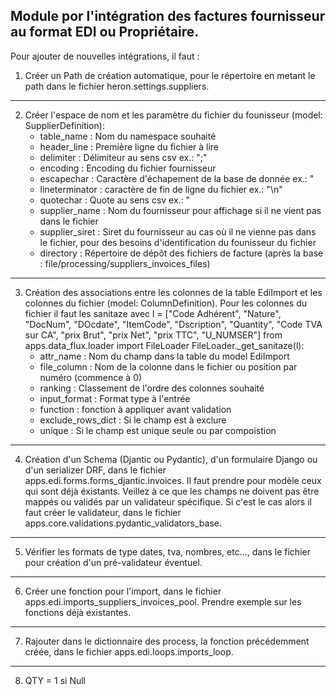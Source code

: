 Module por l'intégration des factures fournisseur au format EDI ou Propriétaire.
---
Pour ajouter de nouvelles intégrations, il faut :

1. Créer un Path de création automatique, pour le répertoire en metant le path dans le fichier heron.settings.suppliers.
---
2. Créer l'espace de nom et les paramètre du fichier du founisseur (model: SupplierDefinition):
   - table_name : Nom du namespace souhaité
   - header_line : Première ligne du fichier à lire
   - delimiter : Délimiteur au sens csv ex.: ";"
   - encoding : Encoding du fichier fournisseur
   - escapechar : Caractère d'échapement de la base de donnée ex.: "
   - lineterminator : caractère de fin de ligne du fichier ex.: "\n"
   - quotechar : Quote au sens csv ex.: "
   - supplier_name : Nom du fournisseur pour affichage si il ne vient pas dans le fichier
   - supplier_siret : Siret du fournisseur au cas où il ne vienne pas dans le fichier, pour des besoins d'identification du founisseur du fichier
   - directory : Répertoire de dépôt des fichiers de facture (après la base : file/processing/suppliers_invoices_files)
---
3. Création des associations entre les colonnes de la table EdiImport et les colonnes du fichier (model: ColumnDefinition). Pour les colonnes du fichier il faut les sanitaze avec l = ["Code Adhérent", "Nature", "DocNum", "DOcdate", "ItemCode", "Dscription", "Quantity", "Code TVA sur CA", "prix Brut", "prix Net", "prix TTC", "U_NUMSER"]
from apps.data_flux.loader import FileLoader
FileLoader._get_sanitaze(l):
   - attr_name : Nom du champ dans la table du model EdiImport
   - file_column : Nom de la colonne dans le fichier ou position par numéro (commence à 0)
   - ranking : Classement de l'ordre des colonnes souhaité
   - input_format : Format type à l'entrée
   - function : fonction à appliquer avant validation
   - exclude_rows_dict : Si le champ est à exclure
   - unique : Si le champ est unique seule ou par compoistion
---
4. Création d'un Schema (Djantic ou Pydantic), d'un formulaire Django ou d'un serializer DRF, dans le fichier apps.edi.forms.forms_djantic.invoices. Il faut prendre pour modèle ceux qui sont déjà éxistants. Veillez à ce que les champs ne doivent pas être mappés ou validés par un validateur spécifique. Si c'est le cas alors il faut créer le validateur, dans le fichier apps.core.validations.pydantic_validators_base.
---
5. Vérifier les formats de type dates, tva, nombres, etc..., dans le fichier pour création d'un pré-validateur éventuel.
---
6.  Créer une fonction pour l'import, dans le fichier apps.edi.imports_suppliers_invoices_pool. Prendre exemple sur les fonctions déjà existantes.
---
7. Rajouter dans le dictionnaire des process, la fonction précédemment créée, dans le fichier apps.edi.loops.imports_loop.
___
8. QTY = 1 si Null
